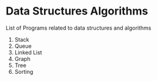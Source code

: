 # Data Structures Algorithms
List of Programs related to data structures and algorithms

1. Stack
2. Queue
3. Linked List
4. Graph
5. Tree
5. Sorting 
